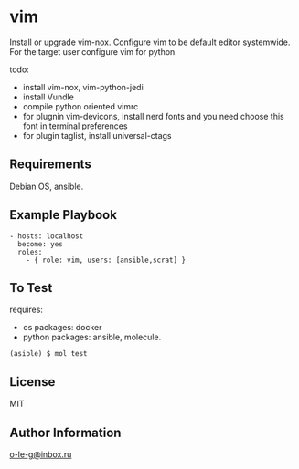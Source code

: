 vim
===

Install or upgrade vim-nox.
Configure vim to be default editor systemwide.
For the target user configure vim for python.

todo:
- install vim-nox, vim-python-jedi
- install Vundle
- compile python oriented vimrc
- for plugnin vim-devicons, install nerd fonts and you need choose this font in terminal preferences
- for plugin taglist, install universal-ctags

Requirements
------------

Debian OS, ansible.

Example Playbook
----------------

    - hosts: localhost
      become: yes
      roles:
        - { role: vim, users: [ansible,scrat] }

To Test
-------

requires:
- os packages: docker
- python packages: ansible, molecule.

```(asible) $ mol test```

License
-------

MIT

Author Information
------------------

o-le-g@inbox.ru
